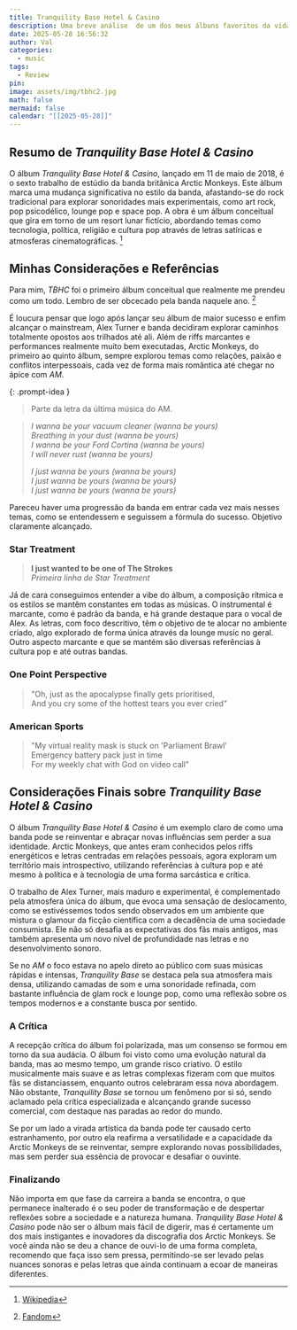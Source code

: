 ```yaml
---
title: Tranquility Base Hotel & Casino
description: Uma breve análise  de um dos meus álbuns favoritos da vida
date: 2025-05-28 16:56:32
author: Val
categories:
  - music
tags:
  - Review
pin: 
image: assets/img/tbhc2.jpg
math: false
mermaid: false
calendar: "[[2025-05-28]]"
---
```

## Resumo de _Tranquility Base Hotel & Casino_

O álbum _Tranquility Base Hotel & Casino_, lançado em 11 de maio de 2018, é o sexto trabalho de estúdio da banda britânica Arctic Monkeys. Este álbum marca uma mudança significativa no estilo da banda, afastando-se do rock tradicional para explorar sonoridades mais experimentais, como art rock, pop psicodélico, lounge pop e space pop. A obra é um álbum conceitual que gira em torno de um resort lunar fictício, abordando temas como tecnologia, política, religião e cultura pop através de letras satíricas e atmosferas cinematográficas. [^1]

## Minhas Considerações e Referências

Para mim, _TBHC_ foi o primeiro álbum conceitual que realmente me prendeu como um todo. Lembro de ser obcecado pela banda naquele ano. [^2]

É loucura pensar que logo após lançar seu álbum de maior sucesso e enfim alcançar o mainstream, Alex Turner e banda decidiram explorar caminhos totalmente opostos aos trilhados até ali. Além de riffs marcantes e performances realmente muito bem executadas, Arctic Monkeys, do primeiro ao quinto álbum, sempre explorou temas como relações, paixão e conflitos interpessoais, cada vez de forma mais romântica até chegar no ápice com _AM_.

{: .prompt-idea }
> Parte da letra da última música do AM.

> _I wanna be your vacuum cleaner (wanna be yours)_  
> _Breathing in your dust (wanna be yours)_  
> _I wanna be your Ford Cortina (wanna be yours)_  
> _I will never rust (wanna be yours)_
> 
> _I just wanna be yours (wanna be yours)_  
> _I just wanna be yours (wanna be yours)_  
> _I just wanna be yours (wanna be yours)_


<!-- markdownlint-capture -->


Pareceu haver uma progressão da banda em entrar cada vez mais nesses temas, como se entendessem e seguissem a fórmula do sucesso. Objetivo claramente alcançado. 



### Star Treatment

>  **I just wanted to be one of The Strokes**  
> _Primeira linha de Star Treatment_

Já de cara conseguimos entender a vibe do álbum, a composição rítmica e os estilos se mantêm constantes em todas as músicas. O instrumental é marcante, como é padrão da banda, e há grande destaque para o vocal de Alex. As letras, com foco descritivo, têm o objetivo de te alocar no ambiente criado, algo explorado de forma única através da lounge music no geral. Outro aspecto marcante e que se mantém são diversas referências à cultura pop e até outras bandas.

### One Point Perspective

>  "Oh, just as the apocalypse finally gets prioritised,  
> And you cry some of the hottest tears you ever cried"

### American Sports

>  "My virtual reality mask is stuck on 'Parliament Brawl'  
> Emergency battery pack just in time  
> For my weekly chat with God on video call"



## Considerações Finais sobre _Tranquility Base Hotel & Casino_

O álbum _Tranquility Base Hotel & Casino_ é um exemplo claro de como uma banda pode se reinventar e abraçar novas influências sem perder a sua identidade. Arctic Monkeys, que antes eram conhecidos pelos riffs energéticos e letras centradas em relações pessoais, agora exploram um território mais introspectivo, utilizando referências à cultura pop e até mesmo à política e à tecnologia de uma forma sarcástica e crítica.

O trabalho de Alex Turner, mais maduro e experimental, é complementado pela atmosfera única do álbum, que evoca uma sensação de deslocamento, como se estivéssemos todos sendo observados em um ambiente que mistura o glamour da ficção científica com a decadência de uma sociedade consumista. Ele não só desafia as expectativas dos fãs mais antigos, mas também apresenta um novo nível de profundidade nas letras e no desenvolvimento sonoro.

Se no _AM_ o foco estava no apelo direto ao público com suas músicas rápidas e intensas, _Tranquility Base_ se destaca pela sua atmosfera mais densa, utilizando camadas de som e uma sonoridade refinada, com bastante influência de glam rock e lounge pop, como uma reflexão sobre os tempos modernos e a constante busca por sentido.

### A Crítica

A recepção crítica do álbum foi polarizada, mas um consenso se formou em torno da sua audácia. O álbum foi visto como uma evolução natural da banda, mas ao mesmo tempo, um grande risco criativo. O estilo musicalmente mais suave e as letras complexas fizeram com que muitos fãs se distanciassem, enquanto outros celebraram essa nova abordagem. Não obstante, _Tranquility Base_ se tornou um fenômeno por si só, sendo aclamado pela crítica especializada e alcançando grande sucesso comercial, com destaque nas paradas ao redor do mundo.

Se por um lado a virada artística da banda pode ter causado certo estranhamento, por outro ela reafirma a versatilidade e a capacidade da Arctic Monkeys de se reinventar, sempre explorando novas possibilidades, mas sem perder sua essência de provocar e desafiar o ouvinte.

### Finalizando

Não importa em que fase da carreira a banda se encontra, o que permanece inalterado é o seu poder de transformação e de despertar reflexões sobre a sociedade e a natureza humana. _Tranquility Base Hotel & Casino_ pode não ser o álbum mais fácil de digerir, mas é certamente um dos mais instigantes e inovadores da discografia dos Arctic Monkeys. Se você ainda não se deu a chance de ouvi-lo de uma forma completa, recomendo que faça isso sem pressa, permitindo-se ser levado pelas nuances sonoras e pelas letras que ainda continuam a ecoar de maneiras diferentes.


[^1]:  ​[Wikipedia](https://en.wikipedia.org/wiki/Tranquility_Base_Hotel_%26_Casino?utm_source=chatgpt.com)
[^2]: [Fandom](https://arcticmonkeys.fandom.com/wiki/Tranquility_Base_Hotel_%26_Casino)







